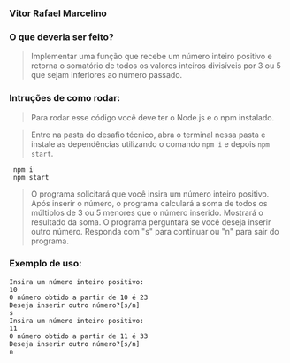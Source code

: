 ### Vitor Rafael Marcelino

### O que deveria ser feito?

>Implementar uma função que recebe um número inteiro positivo e retorna o somatório de todos os valores inteiros divisíveis por 3 ou 5 que sejam inferiores ao número passado.

### Intruções de como rodar:

> Para rodar esse código você deve ter o Node.js e o npm instalado.

> Entre na pasta do desafio técnico, abra o terminal nessa pasta e instale as dependências utilizando o comando `npm i` e depois `npm start`.

```
 npm i
 npm start
```

>O programa solicitará que você insira um número inteiro positivo.
>Após inserir o número, o programa calculará a soma de todos os múltiplos de 3 ou 5 menores que o número inserido.
>Mostrará o resultado da soma.
>O programa perguntará se você deseja inserir outro número. Responda com "s" para continuar ou "n" para sair do programa.

### Exemplo de uso:

```
Insira um número inteiro positivo:
10
O número obtido a partir de 10 é 23
Deseja inserir outro número?[s/n]
s
Insira um número inteiro positivo:
11
O número obtido a partir de 11 é 33
Deseja inserir outro número?[s/n]
n
```
